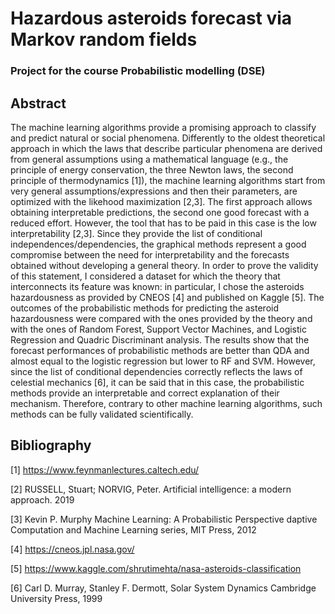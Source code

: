 # Hazardous asteroids forecast via Markov random fields
### Project for the course Probabilistic modelling (DSE)

## Abstract 

The machine learning algorithms provide a promising approach to classify and predict natural or social phenomena. Differently to the oldest theoretical approach in which the laws that describe particular phenomena are derived from general assumptions using a mathematical language (e.g., the principle of energy conservation, the three Newton laws, the second principle of thermodynamics [1]), the machine learning algorithms start from very general assumptions/expressions and then their parameters, are optimized with the likehood maximization [2,3]. The first approach allows obtaining interpretable predictions, the second one good forecast with a reduced effort. However, the tool that has to be paid in this case is the low interpretability [2,3]. Since they provide the list of conditional independences/dependencies, the graphical methods represent a good compromise between the need for interpretability and the forecasts obtained without developing a general theory. In order to prove the validity of this statement, I considered a dataset for which the theory that interconnects its feature was known: in particular, I chose the asteroids hazardousness as provided by CNEOS [4] and published on Kaggle [5]. The outcomes of the probabilistic methods for predicting the asteroid hazardousness were compared with the ones provided by the theory and with the ones of Random Forest, Support Vector Machines, and Logistic Regression and Quadric Discriminant analysis. The results show that the forecast performances of probabilistic methods are better than QDA and almost equal to the logistic regression but lower to RF and SVM. However, since the list of conditional dependencies correctly reflects the laws of celestial mechanics [6], it can be said that in this case, the probabilistic methods provide an interpretable and correct explanation of their mechanism. Therefore, contrary to other machine learning algorithms, such methods can be fully validated scientifically. 

## Bibliography

[1] https://www.feynmanlectures.caltech.edu/

[2] RUSSELL, Stuart; NORVIG, Peter. Artificial intelligence: a modern approach. 2019

[3] Kevin P. Murphy Machine Learning: A Probabilistic Perspective daptive Computation and Machine Learning series, MIT Press, 2012

[4] https://cneos.jpl.nasa.gov/

[5] https://www.kaggle.com/shrutimehta/nasa-asteroids-classification

[6] Carl D. Murray, Stanley F. Dermott, Solar System Dynamics Cambridge University Press, 1999
